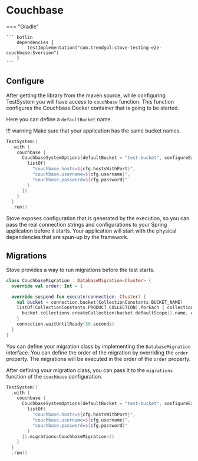 # Couchbase

=== "Gradle"

    ``` kotlin
        dependencies {
            testImplementation("com.trendyol:stove-testing-e2e-couchbase:$version")
        }
    ```

## Configure

After getting the library from the maven source, while configuring TestSystem you will have access to `couchbase`
function.
This function configures the Couchbase Docker container that is going to be started.

Here you can define a `defaultBucket` name.

!!! warning
    Make sure that your application has the same bucket names.

```kotlin
TestSystem()
  .with {
    couchbase {
      CouchbaseSystemOptions(defaultBucket = "test-bucket", configureExposedConfiguration = { cfg ->
        listOf(
          "couchbase.hosts=${cfg.hostsWithPort}",
          "couchbase.username=${cfg.username}",
          "couchbase.password=${cfg.password}"
        )
      })
    }
  }
  .run()
```

Stove exposes configuration that is generated by the execution,
so you can pass the real connection strings and configurations to your Spring application before it starts.
Your application will start with the physical dependencies that are spun-up by the framework.

## Migrations

Stove provides a way to run migrations before the test starts.

```kotlin
class CouchbaseMigration : DatabaseMigration<Cluster> {
  override val order: Int = 1

  override suspend fun execute(connection: Cluster) {
    val bucket = connection.bucket(CollectionConstants.BUCKET_NAME)
    listOf(CollectionConstants.PRODUCT_COLLECTION).forEach { collection ->
      bucket.collections.createCollection(bucket.defaultScope().name, collection)
    }
    connection.waitUntilReady(30.seconds)
  }
}
```

You can define your migration class by implementing the `DatabaseMigration` interface. You can define the order of the
migration by overriding the `order` property. The migrations will be executed in the order of the `order` property.

After defining your migration class, you can pass it to the `migrations` function of the `couchbase` configuration.

```kotlin
TestSystem()
  .with {
    couchbase {
      CouchbaseSystemOptions(defaultBucket = "test-bucket", configureExposedConfiguration = { cfg ->
        listOf(
          "couchbase.hosts=${cfg.hostsWithPort}",
          "couchbase.username=${cfg.username}",
          "couchbase.password=${cfg.password}"
        )
      }).migrations<CouchbaseMigration>()
    }
  }
  .run()
```
